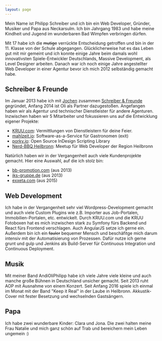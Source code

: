 ```yaml
---
layout: page
---
```


Mein Name ist Philipp Schreiber und ich bin ein Web Developer, Gründer, Musiker und Papa aus Neckarsulm. Ich bin Jahrgang 1983 und habe meine Kindheit und Jugend im wunderbaren Bad Wimpfen verbringen dürfen.

Mit 17 habe ich die ~~mutige~~ verrückte Entscheidung getroffen und bin in der 11. Klasse von der Schule abgegangen. Glücklicherweise hat es das Leben gut mit mir gemeint und ich konnte einige Jahre beim damals wohl innovativsten Spiele-Entwickler Deutschlands, Massive Development, als Level Designer arbeiten. Danach war ich noch einige Jahre angestellter Web Developer in einer Agentur bevor ich mich 2012 selbständig gemacht habe.

## Schreiber & Freunde
Im Januar 2013 habe ich mit [Jochen](http://www.dj-finesse.de) zusammen [Schreiber & Freunde](https://www.schreiber-freunde.de) gegründet, Anfang 2014 ist Oli als Partner dazugestoßen. Angefangen haben wir als Agentur und technischer Dienstleister für andere Agenturen. Inzwischen haben wir 5 Mitarbeiter und fokussieren uns auf die Entwicklung eigener Projekte:

* [KRUU.com](https://kruu.com): Vermittlungen von Dienstleistern für deine Feier.
* [mahlzeit.io](https://mahlzeit.io): Software-as-a-Service für Gastronomen (exit)
* [porky.io](http://porky.io): Open Source InDesign Scripting Library
* [Nerd-BBQ Heilbronn](http://www.meetup.com/de-DE/Nerd-BBQ-Heilbronn/): Meetup für Web Developer der Region Heilbronn

Natürlich haben wir in der Vergangenheit auch viele Kundenprojekte gemacht. Hier eine Auswahl, auf die ich stolz bin:

* [bb-promotion.com](http://www.bb-promotion.com) (aus 2013)
* [iks-gruppe.de](http://www.iks-gruppe.de) (aus 2013)
* [exxeta.com](http://exxeta.com) (aus 2015)

## Web Development
Ich habe in der Vergangenheit sehr viel Wordpress-Development gemacht und auch viele Custom Plugins wie z.B. Importer aus Job-Portalen, Immobilien-Portalen, etc. entwickelt. Durch KRUU.com und die KRUU Fotoboxen hat es mich inzwischen stark zu Symfony fürs Backend und React fürs Frontend verschlagen. Auch AngularJS setze ich gerne ein. Außerdem bin ich ein ~~fauler~~ bequemer Mensch und beschäfitge mich darum intensiv mit der Automatisierung von Prozessen. Dafür nutze ich gerne grunt und gulp und Jenkins als Build-Server für Continuous Integration und Continuous Deployment.

## Musik
Mit meiner Band AndiOliPhilipp habe ich viele Jahre viele kleine und auch manche große Bühnen in Deutschland unsicher gemacht. Seit 2013 ruht AOP mit Ausnahme von einem Konzert. Seit Anfang 2016 spiele ich einmal im Monat mit der Band "Keep it Real" in der Laube in Heilbronn. Akkustik-Cover mit fester Besetzung und wechselnden Gastsängern.

## Papa
Ich habe zwei wunderbare Kinder: Clara und Jona. Die zwei halten meine Frau Natalie  und mich ganz schön auf Trab und bereichern mein Leben ungemein :)
